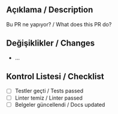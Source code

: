 ## Açıklama / Description
Bu PR ne yapıyor? / What does this PR do?

## Değişiklikler / Changes
- ...

## Kontrol Listesi / Checklist
- [ ] Testler geçti / Tests passed
- [ ] Linter temiz / Linter passed
- [ ] Belgeler güncellendi / Docs updated
